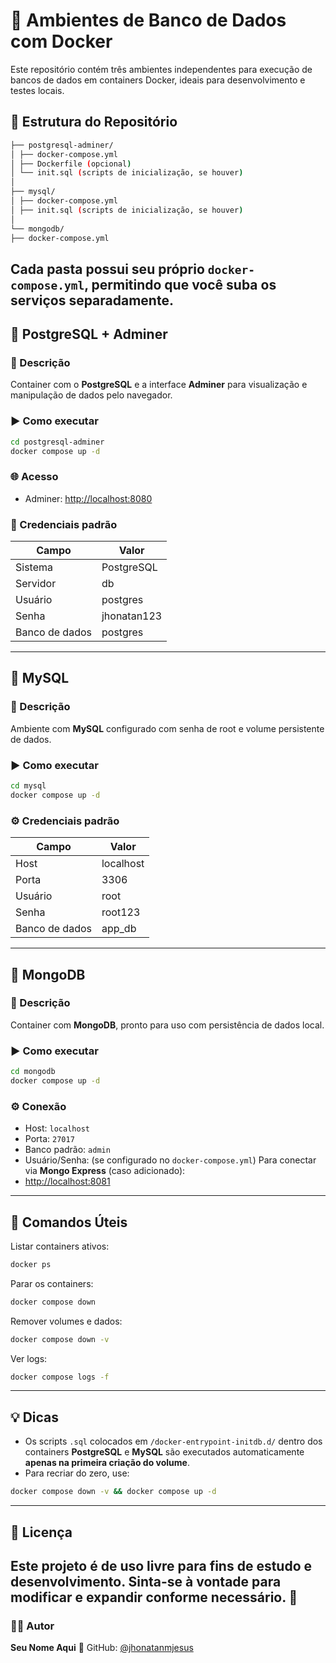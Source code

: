 # 🐳 Ambientes de Banco de Dados com Docker
Este repositório contém três ambientes independentes para execução de bancos de dados em
containers Docker, ideais para desenvolvimento e testes locais.
## 📁 Estrutura do Repositório
```bash
├── postgresql-adminer/
│ ├── docker-compose.yml
│ ├── Dockerfile (opcional)
│ └── init.sql (scripts de inicialização, se houver)
│
├── mysql/
│ ├── docker-compose.yml
│ ├── init.sql (scripts de inicialização, se houver)
│
└── mongodb/
├── docker-compose.yml
```

Cada pasta possui seu próprio `docker-compose.yml`, permitindo que você suba os serviços
separadamente.
---
## 🐘 PostgreSQL + Adminer
### 📄 Descrição
Container com o **PostgreSQL** e a interface **Adminer** para visualização e manipulação de
dados pelo navegador.
### ▶️ Como executar
```bash
cd postgresql-adminer
docker compose up -d
```
### 🌐 Acesso
- Adminer: [http://localhost:8080](http://localhost:8080)
### 🔐 Credenciais padrão
| Campo          | Valor       |
| -------------- | ----------- |
| Sistema        | PostgreSQL  |
| Servidor       | db          |
| Usuário        | postgres    |
| Senha          | jhonatan123 |
| Banco de dados | postgres    |
---
## 🐬 MySQL
### 📄 Descrição
Ambiente com **MySQL** configurado com senha de root e volume persistente de dados.
### ▶️ Como executar
```bash
cd mysql
docker compose up -d
```
### ⚙️ Credenciais padrão
| Campo          | Valor     |
| -------------- | --------- |
| Host           | localhost |
| Porta          | 3306      |
| Usuário        | root      |
| Senha          | root123   |
| Banco de dados | app_db    |
---
## 🍃 MongoDB
### 📄 Descrição
Container com **MongoDB**, pronto para uso com persistência de dados local.
### ▶️ Como executar
```bash
cd mongodb
docker compose up -d
```
### ⚙️ Conexão
- Host: `localhost`
- Porta: `27017`
- Banco padrão: `admin`
- Usuário/Senha: (se configurado no `docker-compose.yml`)
Para conectar via **Mongo Express** (caso adicionado):
- [http://localhost:8081](http://localhost:8081)
---
## 🧩 Comandos Úteis
Listar containers ativos:
```bash
docker ps
```
Parar os containers:
```bash
docker compose down
```
Remover volumes e dados:
```bash
docker compose down -v
```
Ver logs:
```bash
docker compose logs -f
```
---
## 💡 Dicas
- Os scripts `.sql` colocados em `/docker-entrypoint-initdb.d/` dentro dos containers **PostgreSQL**
e **MySQL** são executados automaticamente **apenas na primeira criação do volume**.
- Para recriar do zero, use:
```bash
docker compose down -v && docker compose up -d
```
---
## 📜 Licença
Este projeto é de uso livre para fins de estudo e desenvolvimento.
Sinta-se à vontade para modificar e expandir conforme necessário. 🚀
---
### 👨‍💻 Autor
**Seu Nome Aqui**
💼 GitHub: [@jhonatanmjesus](https://github.com/jhonatanmjesus)